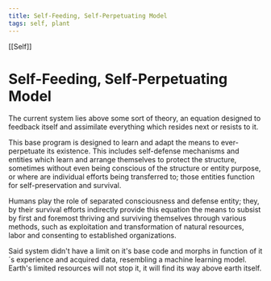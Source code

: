 ```yaml
---
title: Self-Feeding, Self-Perpetuating Model
tags: self, plant
---
```


[[Self]]

# Self-Feeding, Self-Perpetuating Model

The current system lies above some sort of theory, an equation designed to feedback itself and assimilate everything which resides next or resists to it. 

This base program is designed to learn and adapt the means to ever-perpetuate its existence. This includes self-defense mechanisms and entities which learn and arrange themselves to protect the structure, sometimes without even being conscious of the structure or entity purpose, or where are individual efforts being transferred to; those entities function for self-preservation and survival.

Humans play the role of separated consciousness and defense entity; they, by their survival efforts indirectly provide this equation the means to subsist by first and foremost thriving and surviving themselves through various methods, such as exploitation and transformation of natural resources, labor and consenting to established organizations.

Said system didn't have a limit on it's base code and morphs in function of it´s experience and acquired data, resembling a machine learning model. Earth's limited resources will not stop it, it will find its way above earth itself.

